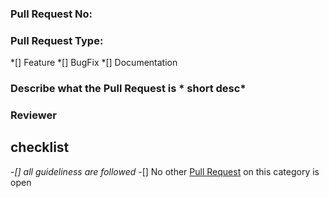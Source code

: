 ### Pull Request No:

### Pull Request Type:

*[] Feature
*[] BugFix
*[] Documentation 

### Describe what the Pull Request is * short desc*
### Reviewer
## checklist
-*[] all guideliness are followed
-*[] No other [Pull Request](.../../) on this category is open

